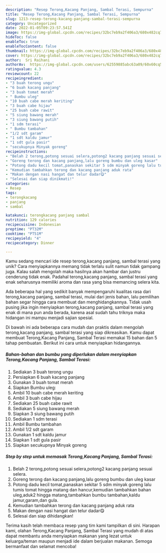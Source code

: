 ```yaml
---
description: "Resep Terong,Kacang Panjang, Sambal Terasi, Sempurna"
title: "Resep Terong,Kacang Panjang, Sambal Terasi, Sempurna"
slug: 1213-resep-terong-kacang-panjang-sambal-terasi-sempurna
category: Uncategorized
date: 2022-01-05T09:23:57.541Z
image: https://img-global.cpcdn.com/recipes/32bc7eb9a2f406a3/680x482cq70/terongkacang-panjang-sambal-terasi-foto-resep-utama.jpg
hideToc: false
enableToc: true
enableTocContent: false
thumbnail: https://img-global.cpcdn.com/recipes/32bc7eb9a2f406a3/680x482cq70/terongkacang-panjang-sambal-terasi-foto-resep-utama.jpg
cover: https://img-global.cpcdn.com/recipes/32bc7eb9a2f406a3/680x482cq70/terongkacang-panjang-sambal-terasi-foto-resep-utama.jpg
author:  Sri Raihani
authorAv:  https://img-global.cpcdn.com/users/62559885abc63a09/60x60cq50/avatar.jpg
ratingvalue: 4.3
reviewcount: 22
recipeingredient:
- "3 buah terong ungu"
- "6 buah kacang panjang"
- "3 buah tomat merah"
- " Bumbu uleg"
- "10 buah cabe merah keriting"
- "3 buah cabe hijau"
- "25 buah cabe rawit"
- "5 siung bawang merah"
- "3 siung bawang putih"
- "1 sdm terasi"
- " Bumbu tambahan"
- "1/2 sdt garam"
- "1 sdt kaldu jamur"
- "1 sdt gula pasir"
- "secukupnya Minyak goreng"
recipeinstructions:
- "Belah 2 terong,potong sesuai selera,potong2 kacang panjang sesuai selera."
- "Goreng terong dan kacang panjang,lalu goreng bumbu dan uleg kasar"
- "Potong dadu kecil tomat,panaskan sekitar 5 sdm minyak goreng lalu tumis tomat hingga matang dan hancur,kemudian tambahkan bahan uleg,aduk2 hingga matang,tambahkan bumbu tambahan,kaldu jamur,garam,dan gula."
- "Kemudian tambahkan terong dan kacang panjang aduk rata"
- "Makan dengan nasi hangat dan telur dadar😋"
- "Selesai dan siap dinikmati!"
categories:
- Resep
tags:
- terongkacang
- panjang
- sambal

katakunci: terongkacang panjang sambal 
nutrition: 129 calories
recipecuisine: Indonesian
preptime: "PT32M"
cooktime: "PT51M"
recipeyield: "4"
recipecategory: Dinner

---
```



Kamu sedang mencari ide resep terong,kacang panjang, sambal terasi yang unik? Cara menyiapkannya memang tidak terlalu sulit namun tidak gampang juga. Kalau salah mengolah maka hasilnya akan hambar dan justru cenderung tidak enak. Padahal terong,kacang panjang, sambal terasi yang enak seharusnya memiliki aroma dan rasa yang bisa memancing selera kita.




Ada beberapa hal yang sedikit banyak mempengaruhi kualitas rasa dari terong,kacang panjang, sambal terasi, mulai dari jenis bahan, lalu pemilihan bahan segar hingga cara membuat dan menghidangkannya. Tidak usah pusing jika ingin menyiapkan terong,kacang panjang, sambal terasi yang enak di mana pun anda berada, karena asal sudah tahu triknya maka hidangan ini mampu menjadi sajian spesial.


Di bawah ini ada beberapa cara mudah dan praktis dalam mengolah terong,kacang panjang, sambal terasi yang siap dikreasikan. Kamu dapat membuat Terong,Kacang Panjang, Sambal Terasi memakai 15 bahan dan 5 tahap pembuatan. Berikut ini cara untuk menyiapkan hidangannya.

<!--inarticleads1-->

##### Bahan-bahan dan bumbu yang diperlukan dalam menyiapkan Terong,Kacang Panjang, Sambal Terasi:

1. Sediakan 3 buah terong ungu
1. Persiapkan 6 buah kacang panjang
1. Gunakan 3 buah tomat merah
1. Siapkan  Bumbu uleg:
1. Ambil 10 buah cabe merah keriting
1. Ambil 3 buah cabe hijau
1. Sediakan 25 buah cabe rawit
1. Sediakan 5 siung bawang merah
1. Siapkan 3 siung bawang putih
1. Sediakan 1 sdm terasi
1. Ambil  Bumbu tambahan
1. Ambil 1/2 sdt garam
1. Gunakan 1 sdt kaldu jamur
1. Siapkan 1 sdt gula pasir
1. Siapkan secukupnya Minyak goreng




<!--inarticleads2-->

##### Step by step untuk memasak Terong,Kacang Panjang, Sambal Terasi:

1. Belah 2 terong,potong sesuai selera,potong2 kacang panjang sesuai selera.
1. Goreng terong dan kacang panjang,lalu goreng bumbu dan uleg kasar
1. Potong dadu kecil tomat,panaskan sekitar 5 sdm minyak goreng lalu tumis tomat hingga matang dan hancur,kemudian tambahkan bahan uleg,aduk2 hingga matang,tambahkan bumbu tambahan,kaldu jamur,garam,dan gula.
1. Kemudian tambahkan terong dan kacang panjang aduk rata
1. Makan dengan nasi hangat dan telur dadar😋
1. Selesai dan siap dihidangkan!



Terima kasih telah membaca resep yang tim kami tampilkan di sini. Harapan kami, olahan Terong,Kacang Panjang, Sambal Terasi yang mudah di atas dapat membantu anda menyiapkan makanan yang lezat untuk keluarga/teman maupun menjadi ide dalam berjualan makanan. Semoga bermanfaat dan selamat mencoba!
